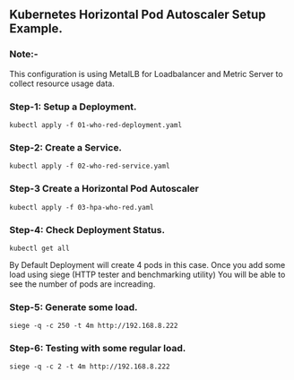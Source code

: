## Kubernetes Horizontal Pod Autoscaler Setup Example.

### Note:-
This configuration is using MetalLB for Loadbalancer and Metric Server to collect resource usage data.

### Step-1: Setup a Deployment.
```
kubectl apply -f 01-who-red-deployment.yaml
```

### Step-2: Create a Service.
```
kubectl apply -f 02-who-red-service.yaml
```

### Step-3 Create a Horizontal Pod Autoscaler
```
kubectl apply -f 03-hpa-who-red.yaml
```

### Step-4: Check Deployment Status.
```
kubectl get all
```

By Default Deployment will create 4 pods in this case.
Once you add some load using siege (HTTP tester and benchmarking utility)
You will be able to see the number of pods are increading.

### Step-5: Generate some load.
```
siege -q -c 250 -t 4m http://192.168.8.222
```

### Step-6: Testing with some regular load.
```
siege -q -c 2 -t 4m http://192.168.8.222
```
